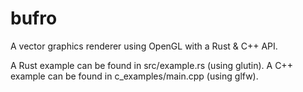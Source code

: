 # bufro
A vector graphics renderer using OpenGL with a Rust &amp; C++ API.

A Rust example can be found in src/example.rs (using glutin).
A C++ example can be found in c_examples/main.cpp (using glfw).
